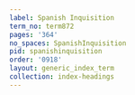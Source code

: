 ```yaml
---
label: Spanish Inquisition
term_no: term872
pages: '364'
no_spaces: SpanishInquisition
pid: spanishinquisition
order: '0918'
layout: generic_index_term
collection: index-headings
---
```

